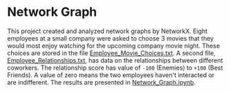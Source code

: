 # Network Graph
This project created and analyzed network graphs by NetworkX. Eight employees at a small company were asked to choose 3 movies that they would most enjoy watching for the upcoming company movie night. These choices are stored in the file [Employee_Movie_Choices.txt](https://github.com/iDataist/Network-Graph/blob/master/Employee_Movie_Choices.txt). A second file, [Employee_Relationships.txt](https://github.com/iDataist/Network-Graph/blob/master/Employee_Relationships.txt), has data on the relationships between different coworkers. The relationship score has value of `-100` (Enemies) to `+100` (Best Friends). A value of zero means the two employees haven't interacted or are indifferent. The results are presented in [Network_Graph.ipynb](https://github.com/iDataist/Network-Graph/blob/master/Network_Graph.ipynb).
